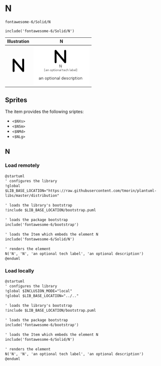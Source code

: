 # N


```text
fontawesome-6/Solid/N
```

```text
include('fontawesome-6/Solid/N')
```



| Illustration | N |
| :---: | :---: |
| ![illustration for Illustration](../../fontawesome-6/Solid/N.png) | ![illustration for N](../../fontawesome-6/Solid/N.Local.png) |



## Sprites
The item provides the following sriptes:

- `<$NXs>`
- `<$NSm>`
- `<$NMd>`
- `<$NLg>`





## N

### Load remotely
```plantuml
@startuml
' configures the library
!global $LIB_BASE_LOCATION="https://raw.githubusercontent.com/tmorin/plantuml-libs/master/distribution"

' loads the library's bootstrap
!include $LIB_BASE_LOCATION/bootstrap.puml

' loads the package bootstrap
include('fontawesome-6/bootstrap')

' loads the Item which embeds the element N
include('fontawesome-6/Solid/N')

' renders the element
N('N', 'N', 'an optional tech label', 'an optional description')
@enduml
```

### Load locally
```plantuml
@startuml
' configures the library
!global $INCLUSION_MODE="local"
!global $LIB_BASE_LOCATION="../.."

' loads the library's bootstrap
!include $LIB_BASE_LOCATION/bootstrap.puml

' loads the package bootstrap
include('fontawesome-6/bootstrap')

' loads the Item which embeds the element N
include('fontawesome-6/Solid/N')

' renders the element
N('N', 'N', 'an optional tech label', 'an optional description')
@enduml
```

